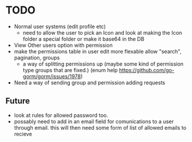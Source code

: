 # TODO
- Normal user systems (edit profile etc)
  - need to allow the user to pick an Icon and look at making the Icon folder a special folder or make it base64 in the DB
- View Other users option with permission
- make the permissions table in user edit more flexable allow "search", pagination, groups
  - a way of splitting permissions up (maybe some kind of permission type groups that are fixed.) (enum help <https://github.com/go-gorm/gorm/issues/1978>)
- Need a way of sending group and permission adding requests
## Future
- look at rules for allowed password too.
- possably need to add in an email field for comunications to a user through email. this will then need some form of list of allowed emails to recieve
